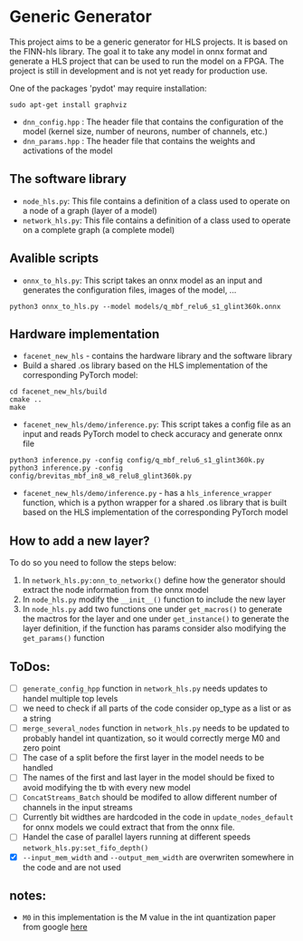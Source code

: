 # Generic Generator
This project aims to be a generic generator for HLS projects. It is based on the FINN-hls library. The goal it to take any  model in onnx format and generate a HLS project that can be used to run the model on a FPGA. The project is still in development and is not yet ready for production use.

One of the packages 'pydot' may require installation: 

```console
sudo apt-get install graphviz
```

- `dnn_config.hpp` : The header file that contains the configuration of the model (kernel size, number of neurons, number of channels, etc.)
- `dnn_params.hpp` : The header file that contains the weights and activations of the model


## The software library
- `node_hls.py`: This file contains a definition of a class used to operate on a node of a graph (layer of a model)
- `network_hls.py`: This file contains a definition of a class used to operate on a complete graph (a complete model)

## Avalible scripts
- `onnx_to_hls.py`: This script takes an onnx model as an input and generates the configuration files, images of the model, ...

```console
python3 onnx_to_hls.py --model models/q_mbf_relu6_s1_glint360k.onnx 
```

## Hardware implementation
- `facenet_new_hls` - contains the hardware library and the software library
- Build a shared .os library based on the HLS implementation of the corresponding PyTorch model:

```console
cd facenet_new_hls/build
cmake ..
make
```

- `facenet_new_hls/demo/inference.py`: This script takes a config file as an input and reads PyTorch model to check accuracy and generate onnx file

```console
python3 inference.py -config config/q_mbf_relu6_s1_glint360k.py
python3 inference.py -config config/brevitas_mbf_in8_w8_relu8_glint360k.py
```

- `facenet_new_hls/demo/inference.py` - has a `hls_inference_wrapper` function, which is a python wrapper for a shared .os library that is built based on the HLS implementation of the corresponding PyTorch model

## How to add a new layer?
To do so you need to follow the steps below:
1. In `network_hls.py:onn_to_networkx()` define how the generator should extract the node information from the onnx model
2. In `node_hls.py` modify the `__init__()` function to include the new layer
3. In `node_hls.py` add two functions one under `get_macros()` to generate the mactros for the layer and one under `get_instance()` to generate the layer definition, if the function has params consider also modifying the `get_params()` function

## ToDos:
- [ ] `generate_config_hpp` function in `network_hls.py` needs updates to handel multiple top levels
- [ ] we need to check if all parts of the code consider op_type as a list or as a string
- [ ] `merge_several_nodes` function in `network_hls.py` needs to be updated to probably handel int quantization, so it would correctly merge M0 and zero point
- [ ] The case of a split before the first layer in the model needs to be handled
- [ ] The names of the first and last layer in the model should be fixed to avoid modifying the tb with every new model
- [ ] `ConcatStreams_Batch` should be modifed to allow different number of channels in the input streams
- [ ] Currently bit widthes are hardcoded in the code in `update_nodes_default` for onnx models we could extract that from the onnx file.
- [ ] Handel the case of parallel layers running at different speeds `network_hls.py:set_fifo_depth()`
- [X] `--input_mem_width` and `--output_mem_width` are overwriten somewhere in the code and are not used

## notes:
- `M0` in this implementation is the M value in the int quantization paper from google [here](https://arxiv.org/pdf/1712.05877)